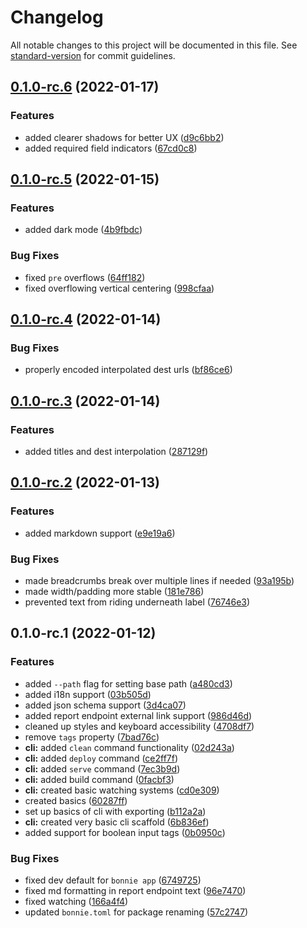 # Changelog

All notable changes to this project will be documented in this file. See [standard-version](https://github.com/conventional-changelog/standard-version) for commit guidelines.

## [0.1.0-rc.6](https://github.com/arctic-hen7/tribble/compare/v0.1.0-rc.5...v0.1.0-rc.6) (2022-01-17)


### Features

* added clearer shadows for better UX ([d9c6bb2](https://github.com/arctic-hen7/tribble/commit/d9c6bb203ebd2e5ef5d5088a542e77605bab5455))
* added required field indicators ([67cd0c8](https://github.com/arctic-hen7/tribble/commit/67cd0c8c1ccc8d1bd3c47159a12f069cfa283a22))

## [0.1.0-rc.5](https://github.com/arctic-hen7/tribble/compare/v0.1.0-rc.4...v0.1.0-rc.5) (2022-01-15)


### Features

* added dark mode ([4b9fbdc](https://github.com/arctic-hen7/tribble/commit/4b9fbdca0ba96fd035dbb634442ece5af6feba75))


### Bug Fixes

* fixed `pre` overflows ([64ff182](https://github.com/arctic-hen7/tribble/commit/64ff182be283cb6f978add157bc8609bda798452))
* fixed overflowing vertical centering ([998cfaa](https://github.com/arctic-hen7/tribble/commit/998cfaa3ed2f418303d983fad1cdef51f3d28e03))

## [0.1.0-rc.4](https://github.com/arctic-hen7/tribble/compare/v0.1.0-rc.3...v0.1.0-rc.4) (2022-01-14)


### Bug Fixes

* properly encoded interpolated dest urls ([bf86ce6](https://github.com/arctic-hen7/tribble/commit/bf86ce62940927bc0c7be4bff89022c640f1a928))

## [0.1.0-rc.3](https://github.com/arctic-hen7/tribble/compare/v0.1.0-rc.2...v0.1.0-rc.3) (2022-01-14)


### Features

* added titles and dest interpolation ([287129f](https://github.com/arctic-hen7/tribble/commit/287129fb7b405e98b66ddb03ae4c876e5f7e1f3b))

## [0.1.0-rc.2](https://github.com/arctic-hen7/tribble/compare/v0.1.0-rc.1...v0.1.0-rc.2) (2022-01-13)


### Features

* added markdown support ([e9e19a6](https://github.com/arctic-hen7/tribble/commit/e9e19a668bd666a384ac8b48cfd9b6006e674859))


### Bug Fixes

* made breadcrumbs break over multiple lines if needed ([93a195b](https://github.com/arctic-hen7/tribble/commit/93a195bf5450637b09b4c893e5094d90c506fb98))
* made width/padding more stable ([181e786](https://github.com/arctic-hen7/tribble/commit/181e78639a9d9fb45e95075a6f3f89b27f25609c))
* prevented text from riding underneath label ([76746e3](https://github.com/arctic-hen7/tribble/commit/76746e3f61ef54a14579061f432cf56773184f50))

## 0.1.0-rc.1 (2022-01-12)


### Features

* added `--path` flag for setting base path ([a480cd3](https://github.com/arctic-hen7/tribble/commit/a480cd3931d9f90e2f407321f7d9f1eb847b5d27))
* added i18n support ([03b505d](https://github.com/arctic-hen7/tribble/commit/03b505df2e792d2b53e070aef724238daf555904))
* added json schema support ([3d4ca07](https://github.com/arctic-hen7/tribble/commit/3d4ca070af2177329e394fa24d0e8c19d5f19a88))
* added report endpoint external link support ([986d46d](https://github.com/arctic-hen7/tribble/commit/986d46da72e8b90e5e9e303fd0965855b3004c2b))
* cleaned up styles and keyboard accessibility ([4708df7](https://github.com/arctic-hen7/tribble/commit/4708df7b8df67770d007c6d1be942e67887e4478))
* remove `tags` property ([7bad76c](https://github.com/arctic-hen7/tribble/commit/7bad76ca2c3be43ef0f531d3f8903523724c5236))
* **cli:** added `clean` command functionality ([02d243a](https://github.com/arctic-hen7/tribble/commit/02d243ac3753ab6d1faf08e3b710d2eb8c6858ab))
* **cli:** added `deploy` command ([ce2ff7f](https://github.com/arctic-hen7/tribble/commit/ce2ff7f7a7e9aa8a01ea95904af0c78a64452886))
* **cli:** added `serve` command ([7ec3b9d](https://github.com/arctic-hen7/tribble/commit/7ec3b9d560d414de72bd93d945ee2f8acec76eca))
* **cli:** added build command ([0facbf3](https://github.com/arctic-hen7/tribble/commit/0facbf3f80290bbde8729ffec512b29981c5b26d))
* **cli:** created basic watching systems ([cd0e309](https://github.com/arctic-hen7/tribble/commit/cd0e3099c510a103a7f49a98b8a723c91a9bc221))
* created basics ([60287ff](https://github.com/arctic-hen7/tribble/commit/60287ff457ce199e148011f9934872ec15006d71))
* set up basics of cli with exporting ([b112a2a](https://github.com/arctic-hen7/tribble/commit/b112a2a3bf93c229b8ded054ad4020e3ec6b55f5))
* **cli:** created very basic cli scaffold ([6b836ef](https://github.com/arctic-hen7/tribble/commit/6b836ef9c3ed6abcdadee44cdb6b4a291be4e415))
* added support for boolean input tags ([0b0950c](https://github.com/arctic-hen7/tribble/commit/0b0950c7dfff47725db9b815c38291b2fa5dce3a))


### Bug Fixes

* fixed dev default for `bonnie app` ([6749725](https://github.com/arctic-hen7/tribble/commit/67497259e4d659cc76a1afc88509395776fd9066))
* fixed md formatting in report endpoint text ([96e7470](https://github.com/arctic-hen7/tribble/commit/96e747073cdc84bc7c7989c76d27d90ea0d867b6))
* fixed watching ([166a4f4](https://github.com/arctic-hen7/tribble/commit/166a4f4b64586c406fe83393695a0025941255b4))
* updated `bonnie.toml` for package renaming ([57c2747](https://github.com/arctic-hen7/tribble/commit/57c27472b576697e090da519a954a7bf75479b06))
